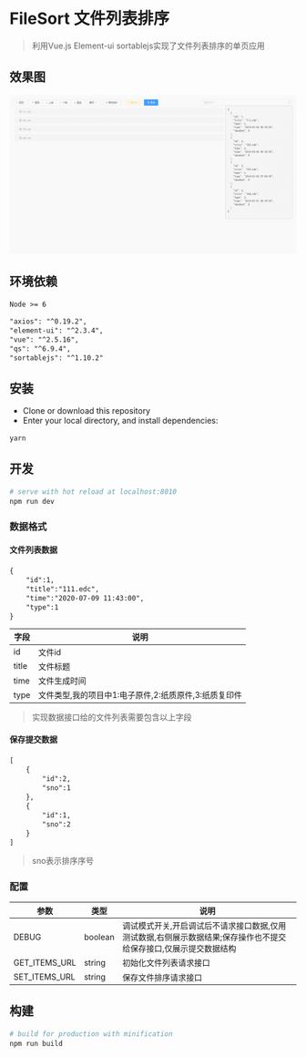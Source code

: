 # FileSort 文件列表排序

> 利用Vue.js Element-ui sortablejs实现了文件列表排序的单页应用

## 效果图
![demo](images/demo.gif)

## 环境依赖

`Node >= 6`

```
"axios": "^0.19.2",
"element-ui": "^2.3.4",
"vue": "^2.5.16",
"qs": "^6.9.4",
"sortablejs": "^1.10.2"
```

## 安装

 - Clone or download this repository
 - Enter your local directory, and install dependencies:

``` bash
yarn
```

## 开发

``` bash
# serve with hot reload at localhost:8010
npm run dev
```

### 数据格式

#### 文件列表数据
```
{
    "id":1,
    "title":"111.edc",
    "time":"2020-07-09 11:43:00",
    "type":1
}
```
|字段|说明|
|-|-|
|id|文件id|
|title|文件标题|
|time|文件生成时间|
|type|文件类型,我的项目中1:电子原件,2:纸质原件,3:纸质复印件|

> 实现数据接口给的文件列表需要包含以上字段

#### 保存提交数据
```
[
    {
        "id":2,
        "sno":1
    },
    {
        "id":1,
        "sno":2
    }
]
```
> sno表示排序序号

### 配置
|参数|类型|说明|
|-|-|-|
|DEBUG|boolean|调试模式开关,开启调试后不请求接口数据,仅用测试数据,右侧展示数据结果;保存操作也不提交给保存接口,仅展示提交数据结构|
|GET_ITEMS_URL|string|初始化文件列表请求接口|
|SET_ITEMS_URL|string|保存文件排序请求接口|



## 构建

``` bash
# build for production with minification
npm run build
```
